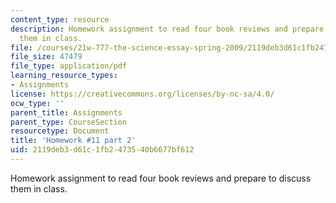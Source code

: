 ```yaml
---
content_type: resource
description: Homework assignment to read four book reviews and prepare to discuss
  them in class.
file: /courses/21w-777-the-science-essay-spring-2009/2119deb3d61c1fb2473540b6677bf612_MIT21W_777s09_assn10_hw11part2.pdf
file_size: 47479
file_type: application/pdf
learning_resource_types:
- Assignments
license: https://creativecommons.org/licenses/by-nc-sa/4.0/
ocw_type: ''
parent_title: Assignments
parent_type: CourseSection
resourcetype: Document
title: 'Homework #11 part 2'
uid: 2119deb3-d61c-1fb2-4735-40b6677bf612
---
```

Homework assignment to read four book reviews and prepare to discuss them in class.